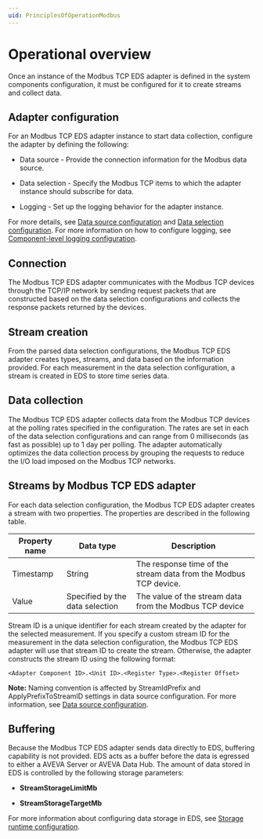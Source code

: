 ```yaml
---
uid: PrinciplesOfOperationModbus
---
```


# Operational overview

Once an instance of the Modbus TCP EDS adapter is defined in the system components configuration, it must be configured for it to create streams and collect data.

## Adapter configuration

For an Modbus TCP EDS adapter instance to start data collection, configure the adapter by defining the following:

- Data source - Provide the connection information for the Modbus data source.

- Data selection - Specify the Modbus TCP items to which the adapter instance should subscribe for data.

- Logging - Set up the logging behavior for the adapter instance.

For more details, see [Data source configuration](xref:ModbusTCPDataSourceConfiguration) and [Data selection configuration](xref:ModbusTCPDataSelectionConfiguration). For more information on how to configure logging, see [Component-level logging configuration](xref:ComponentLoggingConfiguration).

## Connection

The Modbus TCP EDS adapter communicates with the Modbus TCP devices through the TCP/IP network by sending request packets that are constructed based on the data selection configurations and collects the response packets returned by the devices.

## Stream creation

From the parsed data selection configurations, the Modbus TCP EDS adapter creates types, streams, and data based on the information provided. For each measurement in the data selection configuration, a stream is created in EDS to store time series data.

## Data collection

The Modbus TCP EDS adapter collects data from the Modbus TCP devices at the polling rates specified in the configuration. The rates are set in each of the data selection configurations and can range from 0 milliseconds (as fast as possible) up to 1 day per polling. The adapter automatically optimizes the data collection process by grouping the requests to reduce the I/O load imposed on the Modbus TCP networks.

## Streams by Modbus TCP EDS adapter

For each data selection configuration, the Modbus TCP EDS adapter creates a stream with two properties. The properties are described in the following table.

| Property name | Data type | Description |
|---------------|-----------|-------------|
| Timestamp     | String    | The response time of the stream data from the Modbus TCP device. |
| Value         | Specified by the data selection | The value of the stream data from the Modbus TCP device |

Stream ID is a unique identifier for each stream created by the adapter for the selected measurement. If you specify a custom stream ID for the measurement in the data selection configuration, the Modbus TCP EDS adapter will use that stream ID to create the stream. Otherwise, the adapter constructs the stream ID using the following format:

```
<Adapter Component ID>.<Unit ID>.<Register Type>.<Register Offset> 
```

**Note:** Naming convention is affected by StreamIdPrefix and ApplyPrefixToStreamID settings in data source configuration. For more information, see [Data source configuration](xref:ModbusTCPDataSourceConfiguration).

## Buffering

Because the Modbus TCP EDS adapter sends data directly to EDS, buffering capability is not provided. EDS acts as a buffer before the data is egressed to either a AVEVA Server or AVEVA Data Hub. The amount of data stored in EDS is controlled by the following storage parameters:

 - **StreamStorageLimitMb**

 - **StreamStorageTargetMb**

For more information about configuring data storage in EDS, see [Storage runtime configuration](xref:storageruntime).
